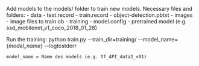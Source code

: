 Add models to the models/ folder to train new models. 
Necessary files and folders:
    - data 
        - test.record
        - train.record
        - object-detection.pbtxt
    - images 
        - image files to train ob
    - training 
        - model.config
    - pretrained model (e.g. ssd_mobilenet_v1_coco_2018_01_28)

Run the training:
    python train.py --train_dir=training/ --model_name={*model_name*} --logtostderr

    model_name = Name des models (e.g. tf_API_data2_v01)